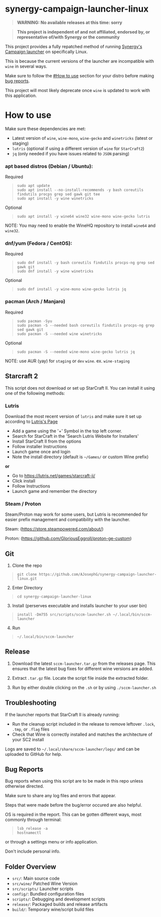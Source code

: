 
# synergy-campaign-launcher-linux

>**WARNING: No available releases at this time: sorry**

>**This project is independent of and not affiliated, endorsed by, or representative of/with Synergy or the community**

This project provides a fully repatched method of running [Synergy's Campaign launcher](https://github.com/R-P-S/SC2CampaignLauncher) on specifically Linux.

This is because the current versions of the launcher are incompatible with `wine` in several ways.

Make sure to follow the [#How to use](#how-to-use) section for your distro before making [bug reports](#bug-reports).

This project will most likely deprecate once `wine` is updated to work with this application.

# How to use

Make sure these dependencies are met:
- Latest version of `wine`, `wine-mono`, `wine-gecko` and `winetricks` (latest or staging)
- `lutris` (optional if using a different version of `wine` for `StarCraft2`)
- `jq` (only needed if you have issues related to `JSON` parsing)

### apt based distros (Debian / Ubuntu):

Required

> `sudo apt update`<br>
>`sudo apt install --no-install-recommends -y bash coreutils findutils procps grep sed gawk git tee`<br>
>`sudo apt install -y wine winetricks`<br>

Optional

> `sudo apt install -y wine64 wine32 wine-mono wine-gecko lutris`<br>

NOTE: You may need to enable the WineHQ repository to install `wine64` and `wine32`.

### dnf/yum (Fedora / CentOS):

Required

> `sudo dnf install -y bash coreutils findutils procps-ng grep sed gawk git`<br>
> `sudo dnf install -y wine winetricks`<br>

Optional 

> `sudo dnf install -y wine-mono wine-gecko lutris jq`<br>

### pacman (Arch / Manjaro)

Required

> `sudo pacman -Syu` <br>
> `sudo pacman -S --needed bash coreutils findutils procps-ng grep sed gawk git` <br>
> `sudo pacman -S --needed wine winetricks` <br>

Optional

> `sudo pacman -S --needed wine-mono wine-gecko lutris jq` <br>

NOTE: use AUR (yay) for `staging` or `dev` `wine`. ex. `wine-staging`

## Starcraft 2

This script does not download or set up StarCraft II. You can install it using one of the following methods:

### Lutris

Download the most recent version of `lutris` and make sure it set up according to [Lutris's Page](https://lutris.net/about)

- Add a game using the '+' Symbol in the top left corner.
- Search for StarCraft in the 'Search Lutris Website for Installers'
- Install StarCraft II from the options
- Follow installer Instructions
- Launch game once and login
- Note the install directory (default is `~/Games/` or custom Wine prefix)

**or**

- Go to https://lutris.net/games/starcraft-ii/
- Click install
- Follow Instructions
- Launch game and remember the directory

### Steam / Proton

Steam/Proton may work for some users, but Lutris is recommended for easier prefix management and compatibility with the launcher.

Steam: (https://store.steampowered.com/about/)

Proton: (https://github.com/GloriousEggroll/proton-ge-custom)

## Git

1. Clone the repo 
>`git clone https://github.com/AJosephG/synergy-campaign-launcher-linux.git`

2. Enter Directory 
>`cd synergy-campaign-launcher-linux`

3. Install (perserves executable and installs launcher to your user bin)
>`install -Dm755 src/scripts/sccm-launcher.sh ~/.local/bin/sccm-launcher`

4. Run
>`~/.local/bin/sccm-launcher`


## Release

1. Download the latest `sccm-launcher.tar.gz` from the releases page.
This ensures that the latest bug fixes for different wine versions are added.

2. Extract `.tar.gz` file. Locate the script file inside the extracted folder.

3. Run by either double clicking on the `.sh` or by using `./sccm-launcher.sh`

## Troubleshooting

If the launcher reports that StarCraft II is already running:
- Run the cleanup script included in the release to remove leftover `.lock`, `.tmp`, or `.flag` files
- Check that Wine is correctly installed and matches the architecture of your SC2 install

Logs are saved to `~/.local/share/sccm-launcher/logs/` and can be uploaded to GitHub for help.

## Bug Reports

Bug reports when using this script are to be made in this repo unless otherwise directed.

Make sure to share any log files and errors that appear.

Steps that were made before the bug/error occured are also helpful.

OS is required in the report. This can be gotten different ways, most commonly through terminal: 
> `lsb_release -a` <br> `hostnamectl`

 or through a settings menu or info application.

Don't include personal info.



## Folder Overview

- `src/`: Main source code
- `src/wine/` Patched Wine Version
- `src/scripts/` Launcher scripts
- `config/`: Bundled configuration files
- `scripts/`: Debugging and development scripts
- `release/`: Packaged builds and release artifacts
- `build/`: Temporary wine/script build files

